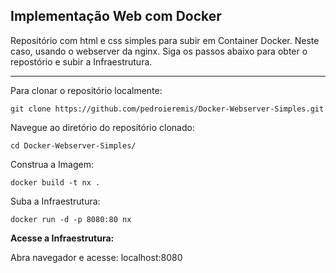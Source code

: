 ## Implementação Web com Docker

Repositório com html e css simples para subir em Container Docker. Neste caso, usando o webserver da nginx. Siga os passos abaixo para obter o repostório e subir a Infraestrutura.

---

Para clonar o repositório localmente:
```shell
git clone https://github.com/pedroieremis/Docker-Webserver-Simples.git
```

Navegue ao diretório do repositório clonado:
```shell
cd Docker-Webserver-Simples/
```

Construa a Imagem:
```shell
docker build -t nx .
```

Suba a Infraestrutura:
```shell
docker run -d -p 8080:80 nx
```

__Acesse a Infraestrutura:__

Abra navegador e acesse: localhost:8080
